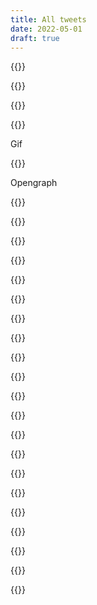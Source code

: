 ```yaml
---
title: All tweets
date: 2022-05-01
draft: true
---
```


{{<tweet id="20">}}

{{<tweet id="134849778302464000">}}

{{<tweet id="105685475985080322">}}

{{<tweet id="572593440719912960">}}

Gif

{{<tweet id="1058464250098704385">}}

Opengraph

{{<tweet id="1082989146040340480">}}

{{<tweet id="1094803522053320705">}}

{{<tweet id="1094632512926605312">}}

{{<tweet id="1088857328680488961">}}

{{<tweet id="1086916335215341570">}}

{{<tweet id="1118234460904919042">}}

{{<tweet id="1116417904831029248">}}

{{<tweet id="1110499584852353024">}}

{{<tweet id="1125887775151140864">}}

{{<tweet id="1122466524860702729">}}

{{<tweet id="1121090879823986688">}}

{{<tweet id="1133028231672582145">}}

{{<tweet id="1136652293510717440">}}

{{<tweet id="1134850442511257600">}}

{{<tweet id="1146292551936335873">}}

{{<tweet id="1145698701517754368">}}

{{<tweet id="1141879700639215617">}}

{{<tweet id="1154934429900406784">}}

{{<tweet id="1146302618223951873">}}

{{<tweet id="490378953744318464">}}

{{<tweet id="400897186990284800">}}

